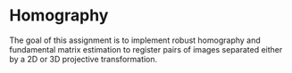# Homography

The goal of this assignment is to implement robust homography and fundamental matrix estimation to
register pairs of images separated either by a 2D or 3D projective transformation.
